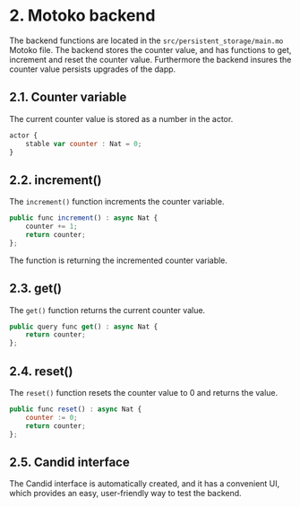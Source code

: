 # 2. Motoko backend
The backend functions are located in the `src/persistent_storage/main.mo` Motoko file. The backend stores the counter value, and has functions to get, increment and reset the counter value. Furthermore the backend insures the counter value persists upgrades of the dapp.

## 2.1. Counter variable
The current counter value is stored as a number in the actor.

```javascript
actor {
    stable var counter : Nat = 0;
}
```

## 2.2. increment()
The `increment()` function increments the counter variable.

```javascript
public func increment() : async Nat {
    counter += 1;
    return counter;
};
```

The function is returning the incremented counter variable.

## 2.3. get()
The `get()` function returns the current counter value.

```javascript
public query func get() : async Nat {
    return counter;
};
```

## 2.4. reset()
The `reset()` function resets the counter value to 0 and returns the value.

```javascript
public func reset() : async Nat {
    counter := 0;
    return counter;
};
```

## 2.5. Candid interface
The Candid interface is automatically created, and it has a convenient UI, which provides an easy, user-friendly way to test the backend. 